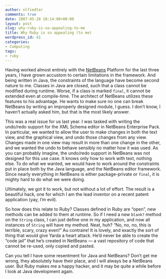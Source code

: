 ```yaml
---
author: nlfiedler
comments: true
date: 2007-05-28 10:14:00+00:00
layout: post
slug: why-ruby-is-so-appealing-to-me
title: Why Ruby is so appealing (to me)
wordpress_id: 41
categories:
- Computing
tags:
- ruby
---
```


Having worked almost entirely with the [NetBeans](http://www.netbeans.org/) Platform for the last three years, I have grown accustom to certain limitations in the framework. And being written in Java, the constraints of the language have become second nature to me. Classes in Java are closed, such that a class cannot be modified during runtime. Worse, if a class is marked `final`, it cannot be extended even at compile-time. The architect of NetBeans utilizes these features to his advantage. He wants to make sure no one can break NetBeans by writing an improperly designed module, I guess. I don’t know, I haven’t actually asked him, but that is the most likely answer.

   

This was a real issue for us last year. I was tasked with writing the undo/redo support for the XML Schema editor in NetBeans Enterprise Pack. In particular, we wanted to allow the user to make changes in both the text view, and the graphical view, and undo those changes from any view. Changes made in one view may result in more than one change in the other, and we wanted the undo to behave sensibly no matter how it was used. As you can probably imagine, the undo/redo support in NetBeans was not designed for this use case. It knows only how to work with text, nothing else. To do what we wanted, we would have to work around the constraints put in place both by the Java language, and the NetBeans editor framework. Since nearly everything in NetBeans is either package-private or `final`, it is mighty hard to do what we were doing.

   

Ultimately, we got it to work, but not without a lot of effort. The result is a beautiful hack, one for which I am the lead inventor on a recent patent application (yay, I’m evil).

   

So how does this relate to Ruby? Classes defined in Ruby are “open”, new methods can be added to them at runtime. So if I need a new `blank?` method on the `String` class, I can just define one in my application, and now all instances of `String` will have my method. Neat, huh? “No, no, no, this is terrible, scary, crazy even!” Au contraire! It is lovely, and exactly the sort of thing that would give Yarda a heart attack. He’d never be able to create the “code jail” that he’s created in NetBeans — a vast repository of code that cannot be re-used, only copied and pasted.

   

Can you tell I have some resentment for Java and NetBeans? Don’t get me wrong, they absolutely have their place, and I will always be a NetBeans user. But Ruby makes me a happy hacker, and it may be quite a while before I look at Java development again.
